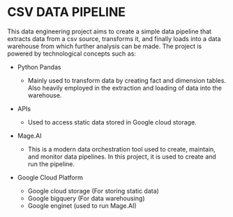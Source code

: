 # CSV DATA PIPELINE

This data engineering project aims to create a simple data pipeline that extracts data from a csv source, transforms it, and finally loads into a data warehouse from which further analysis can be made. The project is powered by technological concepts such as:

* Python Pandas
  * Mainly used to transform data by creating fact and dimension tables. Also heavily employed in the extraction and loading of data into the warehouse.

* APIs
  - Used to access static data stored in Google cloud storage.

* Mage.AI
  - This is a modern data orchestration tool used to create, maintain, and monitor data pipelines. In this project, it is used to create and run the pipeline.

* Google Cloud Platform
  - Google cloud storage (For storing static data)
  - Google bigquery (For data warehousing)
  - Google enginet (used to run Mage.AI)
